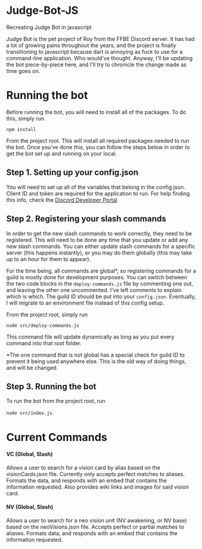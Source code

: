 # Judge-Bot-JS
 Recreating Judge Bot in javascript

 Judge Bot is the pet project of Roy from the FFBE Discord server. It has had a lot of growing pains throughout the years, and the project is finally transitioning to javascript because dart is annoying as fuck to use for a command-line application. Who would've thought. Anyway, I'll be updating the bot piece-by-piece here, and I'll try to chronicle the change made as time goes on.

# Running the bot

Before running the bot, you will need to install all of the packages. To do this, simply run 

`npm install`

From the project root. This will install all required packages needed to run the bot. Once you've done this, you can follow the steps below in order to get the bot set up and running on your local.

## Step 1. Setting up your config.json
You will need to set up all of the variables that belong in the config.json. Client ID and token are required for the application to run. For help finding this info, check the [Discord Developer Portal][1]

## Step 2. Registering your slash commands

In order to get the new slash commands to work correctly, they need to be registered. This will need to be done any time that you update or add any new slash commands. You can either update slash commands for a specific server (this happens instantly), or you may do them globally (this may take up to an hour for them to appear). 

For the time being, all commands are global*, so registering commands for a guild is mostly done for development purposes. You can switch between the two code blocks in the `deploy-commands.js` file by commenting one out, and leaving the other one uncommented. I've left comments to explain which is which. The guild ID should be put into your `config.json`. Eventually, I will migrate to an environment file instead of this config setup.

From the project root, simply run 

`node src/deploy-commands.js`

 This command file will update dynamically as long as you put every command into that root folder.


 *The one command that is not global has a special check for guild ID to prevent it being used anywhere else. This is the old way of doing things, and will be changed.

## Step 3. Running the bot

To run the bot from the project root, run 

`node src/index.js`.


[1]: https://discord.com/developers/docs/intro


# Current Commands

#### **VC (Global, Slash)**

Allows a user to search for a vision card by alias based on the visionCards.json file. Currently only accepts perfect matches to aliases. Formats the data, and responds with an embed that contains the information requested. Also provides wiki links and images for said vision card.

#### **NV (Global, Slash)**

Allows a user to search for a neo vision unit (NV awakening, or NV base) based on the neoVisions.json file. Accepts perfect or partial matches to aliases. Formats data, and responds with an embed that contains the information requested. 